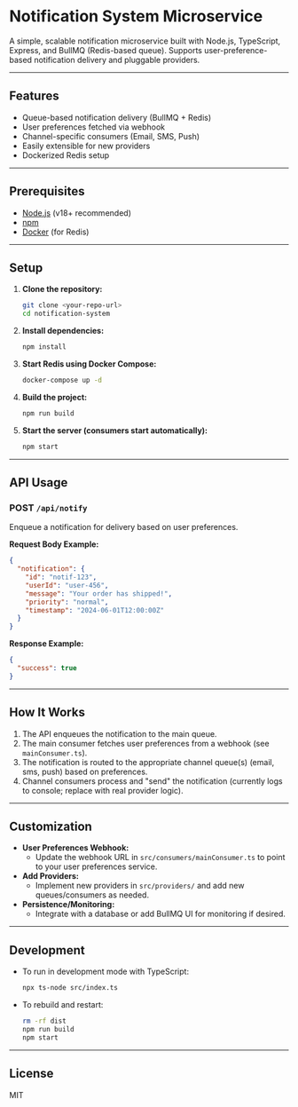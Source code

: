 # Notification System Microservice

A simple, scalable notification microservice built with Node.js, TypeScript, Express, and BullMQ (Redis-based queue). Supports user-preference-based notification delivery and pluggable providers.

---

## Features
- Queue-based notification delivery (BullMQ + Redis)
- User preferences fetched via webhook
- Channel-specific consumers (Email, SMS, Push)
- Easily extensible for new providers
- Dockerized Redis setup

---

## Prerequisites
- [Node.js](https://nodejs.org/) (v18+ recommended)
- [npm](https://www.npmjs.com/)
- [Docker](https://www.docker.com/) (for Redis)

---

## Setup

1. **Clone the repository:**
   ```bash
   git clone <your-repo-url>
   cd notification-system
   ```

2. **Install dependencies:**
   ```bash
   npm install
   ```

3. **Start Redis using Docker Compose:**
   ```bash
   docker-compose up -d
   ```

4. **Build the project:**
   ```bash
   npm run build
   ```

5. **Start the server (consumers start automatically):**
   ```bash
   npm start
   ```

---

## API Usage

### POST `/api/notify`
Enqueue a notification for delivery based on user preferences.

**Request Body Example:**
```json
{
  "notification": {
    "id": "notif-123",
    "userId": "user-456",
    "message": "Your order has shipped!",
    "priority": "normal",
    "timestamp": "2024-06-01T12:00:00Z"
  }
}
```

**Response Example:**
```json
{
  "success": true
}
```

---

## How It Works
1. The API enqueues the notification to the main queue.
2. The main consumer fetches user preferences from a webhook (see `mainConsumer.ts`).
3. The notification is routed to the appropriate channel queue(s) (email, sms, push) based on preferences.
4. Channel consumers process and "send" the notification (currently logs to console; replace with real provider logic).

---

## Customization
- **User Preferences Webhook:**
  - Update the webhook URL in `src/consumers/mainConsumer.ts` to point to your user preferences service.
- **Add Providers:**
  - Implement new providers in `src/providers/` and add new queues/consumers as needed.
- **Persistence/Monitoring:**
  - Integrate with a database or add BullMQ UI for monitoring if desired.

---

## Development
- To run in development mode with TypeScript:
  ```bash
  npx ts-node src/index.ts
  ```
- To rebuild and restart:
  ```bash
  rm -rf dist
  npm run build
  npm start
  ```

---

## License
MIT 